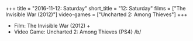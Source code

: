 +++
title = "2016-11-12: Saturday"
short_title = "12: Saturday"
films = ["The Invisible War (2012)"]
video-games = ["Uncharted 2: Among Thieves"]
+++


* Film: The Invisible War (2012) +
* Video Game: Uncharted 2: Among Thieves {PS4} /b/